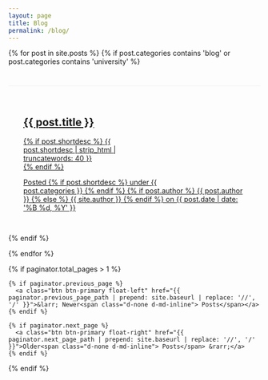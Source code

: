 ```yaml
---
layout: page
title: Blog
permalink: /blog/
---
```


{% for post in site.posts %}
{% if post.categories contains 'blog' or post.categories contains 'university' %}
  <article class="post-preview">
  <div class="featuredImage" style="background-image: url({{site.baseurl}}/images/blog/{{post.featuredImage}});"></div>
  <a class="blogdesc" href="{{ post.url | prepend: site.baseurl | replace: '//', '/' }}">
  <div class="blogpost">
      <h2 class="post-title">{{ post.title }}</h2>
      {% if post.shortdesc %}
      <span class="pagedesc">{{ post.shortdesc | strip_html | truncatewords: 40 }}</span><br>
      {% endif %}
    <br>
    <p class="post-meta">Posted
      {% if post.shortdesc %}
        under <span class="categorylink">{{ post.categories }}</span>
      {% endif %}
      {% if post.author %}
        {{ post.author }}
      {% else %}
        {{ site.author }}
      {% endif %}
      on {{ post.date | date: '%B %d, %Y' }}</p>

  </div></a></article>
{% endif %}

{% endfor %}

<!-- Pager -->
{% if paginator.total_pages > 1 %}

  <div class="clearfix">

    {% if paginator.previous_page %}
      <a class="btn btn-primary float-left" href="{{ paginator.previous_page_path | prepend: site.baseurl | replace: '//', '/' }}">&larr; Newer<span class="d-none d-md-inline"> Posts</span></a>
    {% endif %}

    {% if paginator.next_page %}
      <a class="btn btn-primary float-right" href="{{ paginator.next_page_path | prepend: site.baseurl | replace: '//', '/' }}">Older<span class="d-none d-md-inline"> Posts</span> &rarr;</a>
    {% endif %}

  </div>

{% endif %}

<style>
.pagedesc a{
  font-size: 18px !important;
  text-decoration: none !important;
}
.pagedesc:hover {
  text-decoration: none !important;
}
.featuredImage {
  width: 150px;
  height: 150px;
  background-size: cover;
  background-position: center;
  float: right;
  margin-top: 20px;
  margin-left: 20px;
}

.post-preview {
  margin-top: 40px;
  border-top: 1px solid #eee;
  padding: 30px;
}
.blogpost:hover .post-title {
  text-decoration: underline !important;
}


.blogdesc:hover {
  text-decoration: none;
}
</style>
